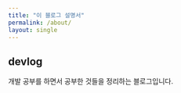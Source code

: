 ```yaml
---
title: "이 블로그 설명서"
permalink: /about/
layout: single
---
```


## devlog

개발 공부를 하면서 공부한 것들을 정리하는 블로그입니다.
